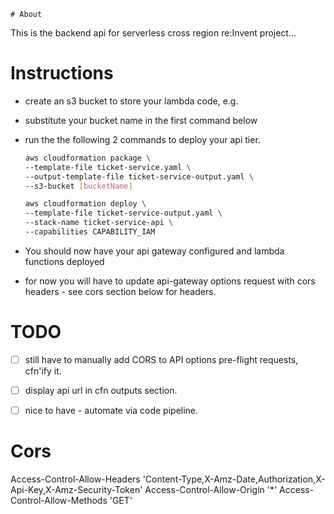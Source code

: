 	# About

This is the backend api for serverless cross region re:Invent project...


# Instructions

- create an s3 bucket to store your lambda code, e.g. 
- substitute your bucket name in the first command below
- run the the following 2 commands to deploy your api tier.

    ```bash
    aws cloudformation package \
    --template-file ticket-service.yaml \
    --output-template-file ticket-service-output.yaml \
    --s3-bucket [bucketName]
    ```
    
    ```bash
    aws cloudformation deploy \
    --template-file ticket-service-output.yaml \
    --stack-name ticket-service-api \
    --capabilities CAPABILITY_IAM
    ```

- You should now have your api gateway configured and lambda 
functions deployed

- for now you will have to update api-gateway options request 
with cors headers - see cors section below for headers.


# TODO
- [ ] still have to manually add CORS to API options pre-flight 
requests, cfn'ify it.
- [ ] display api url in cfn outputs section.
- [ ] nice to have - automate via code pipeline.


# Cors

Access-Control-Allow-Headers 'Content-Type,X-Amz-Date,Authorization,X-Api-Key,X-Amz-Security-Token'
Access-Control-Allow-Origin  '*'
Access-Control-Allow-Methods 'GET'




